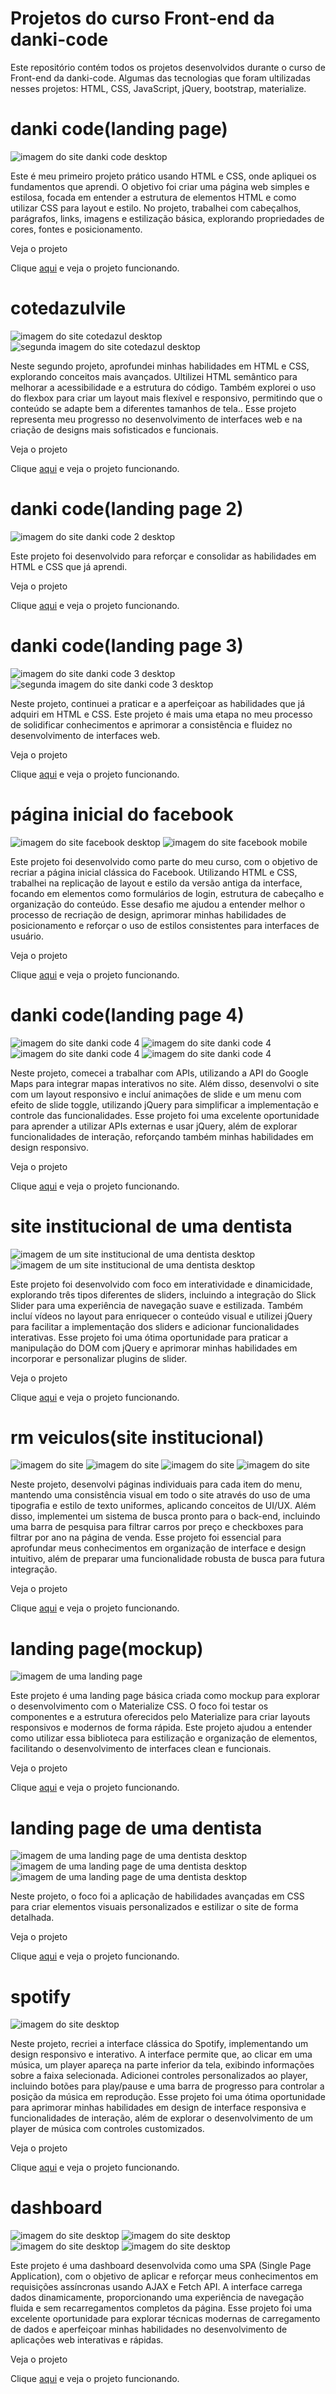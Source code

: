 # Projetos do curso Front-end da danki-code
Este repositório contém todos os projetos desenvolvidos durante o curso de Front-end da danki-code. Algumas das tecnologias que foram ultilizadas nesses projetos: HTML, CSS, JavaScript, jQuery, bootstrap, materialize.


# danki code(landing page)

<img src="./site-imgs/danki-code1.0-desktop.png" alt="imagem do site danki code desktop"/>

<p>Este é meu primeiro projeto prático usando HTML e CSS, onde apliquei os fundamentos que aprendi. O objetivo foi criar uma página web simples e estilosa, focada em entender a estrutura de elementos HTML e como utilizar CSS para layout e estilo. No projeto, trabalhei com cabeçalhos, parágrafos, links, imagens e estilização básica, explorando propriedades de cores, fontes e posicionamento.</p>


<p>Veja o projeto</p>
Clique <a target="_blank" href="https://deyvisonr.github.io/projetos-curso-danki-code/projeto_01">aqui</a> e veja o projeto funcionando.


# cotedazulvile

<img src="./site-imgs/landingPage-cotedazul-desktop.png" alt="imagem do site cotedazul desktop"/>

<img src="./site-imgs/landingPage-cotedazul2-desktop.png" alt="segunda imagem do site cotedazul desktop"/>

<p>Neste segundo projeto, aprofundei minhas habilidades em HTML e CSS, explorando conceitos mais avançados. Ultilizei HTML semântico para melhorar a acessibilidade e a estrutura do código. Também explorei o uso do flexbox para criar um layout mais flexível e responsivo, permitindo que o conteúdo se adapte bem a diferentes tamanhos de tela.. Esse projeto representa meu progresso no desenvolvimento de interfaces web e na criação de designs mais sofisticados e funcionais.</p>


<p>Veja o projeto</p>
Clique <a target="_blank" href="https://deyvisonr.github.io/projetos-curso-danki-code/projeto_02">aqui</a> e veja o projeto funcionando.


# danki code(landing page 2)

<img src="./site-imgs/danki-code2-desktop.png" alt="imagem do site danki code 2 desktop"/>

<p>Este projeto foi desenvolvido para reforçar e consolidar as habilidades em HTML e CSS que já aprendi.</p>


<p>Veja o projeto</p>
Clique <a target="_blank" href="https://deyvisonr.github.io/projetos-curso-danki-code/projeto_06/">aqui</a> e veja o projeto funcionando.


# danki code(landing page 3)

<img src="./site-imgs/danki-code3-desktop.png" alt="imagem do site danki code 3 desktop"/>

<img src="./site-imgs/danki-code3.1-desktop.png" alt="segunda imagem do site danki code 3 desktop"/>

<p>Neste projeto, continuei a praticar e a aperfeiçoar as habilidades que já adquiri em HTML e CSS. Este projeto é mais uma etapa no meu processo de solidificar conhecimentos e aprimorar a consistência e fluidez no desenvolvimento de interfaces web.</p>


<p>Veja o projeto</p>
Clique <a target="_blank" href="https://deyvisonr.github.io/projetos-curso-danki-code/projeto_10/">aqui</a> e veja o projeto funcionando.


# página inicial do facebook

<img src="./site-imgs/facebook-desktop.png" alt="imagem do site facebook desktop"/>

<img src="./site-imgs/facebook-mobile.png" alt="imagem do site facebook mobile"/>

<p>Este projeto foi desenvolvido como parte do meu curso, com o objetivo de recriar a página inicial clássica do Facebook. Utilizando HTML e CSS, trabalhei na replicação de layout e estilo da versão antiga da interface, focando em elementos como formulários de login, estrutura de cabeçalho e organização do conteúdo. Esse desafio me ajudou a entender melhor o processo de recriação de design, aprimorar minhas habilidades de posicionamento e reforçar o uso de estilos consistentes para interfaces de usuário.</p>


<p>Veja o projeto</p>
Clique <a target="_blank" href="https://deyvisonr.github.io/projetos-curso-danki-code/facebook">aqui</a> e veja o projeto funcionando.


# danki code(landing page 4)

<img src="./site-imgs/danki-code2.0-desktop.png" alt="imagem do site danki code 4"/>

<img src="./site-imgs/danki-code2.0-mobile.png" alt="imagem do site danki code 4"/>

<img src="./site-imgs/danki-code2.1-desktop.png" alt="imagem do site danki code 4"/>

<img src="./site-imgs/danki-code2.1-mobile.png" alt="imagem do site danki code 4"/>

<p>Neste projeto, comecei a trabalhar com APIs, utilizando a API do Google Maps para integrar mapas interativos no site. Além disso, desenvolvi o site com um layout responsivo e incluí animações de slide e um menu com efeito de slide toggle, utilizando jQuery para simplificar a implementação e controle das funcionalidades. Esse projeto foi uma excelente oportunidade para aprender a utilizar APIs externas e usar jQuery, além de explorar funcionalidades de interação, reforçando também minhas habilidades em design responsivo.</p>


<p>Veja o projeto</p>
Clique <a target="_blank" href="https://deyvisonr.github.io/projetos-curso-danki-code/projeto_03">aqui</a> e veja o projeto funcionando.


# site institucional de uma dentista

<img src="./site-imgs/site-dentista-desktop.png" alt="imagem de um site institucional de uma dentista desktop"/>

<img src="./site-imgs/site-dentista2-desktop.png" alt="imagem de um site institucional de uma dentista desktop"/>

<p>Este projeto foi desenvolvido com foco em interatividade e dinamicidade, explorando três tipos diferentes de sliders, incluindo a integração do Slick Slider para uma experiência de navegação suave e estilizada. Também incluí vídeos no layout para enriquecer o conteúdo visual e utilizei jQuery para facilitar a implementação dos sliders e adicionar funcionalidades interativas. Esse projeto foi uma ótima oportunidade para praticar a manipulação do DOM com jQuery e aprimorar minhas habilidades em incorporar e personalizar plugins de slider.</p>


<p>Veja o projeto</p>
Clique <a target="_blank" href="https://deyvisonr.github.io/projetos-curso-danki-code/projeto_04">aqui</a> e veja o projeto funcionando.


# rm veiculos(site institucional)

<img src="./site-imgs/site-rmVeiculos-desktop.png" alt="imagem do site"/>

<img src="./site-imgs/site-rmVeiculos-mobile.png" alt="imagem do site"/>

<img src="./site-imgs/site-rmVeiculos2-desktop.png" alt="imagem do site"/>

<img src="./site-imgs/site-rmVeiculos3-desktop.png" alt="imagem do site"/>

<p>Neste projeto, desenvolvi páginas individuais para cada item do menu, mantendo uma consistência visual em todo o site através do uso de uma tipografia e estilo de texto uniformes, aplicando conceitos de UI/UX. Além disso, implementei um sistema de busca pronto para o back-end, incluindo uma barra de pesquisa para filtrar carros por preço e checkboxes para filtrar por ano na página de venda. Esse projeto foi essencial para aprofundar meus conhecimentos em organização de interface e design intuitivo, além de preparar uma funcionalidade robusta de busca para futura integração.</p>


<p>Veja o projeto</p>
Clique <a target="_blank" href="https://deyvisonr.github.io/projetos-curso-danki-code/projeto_05/home.html">aqui</a> e veja o projeto funcionando.


# landing page(mockup)

<img src="./site-imgs/mockup-materialize-desktop.png" alt="imagem de uma landing page"/>

<p>Este projeto é uma landing page básica criada como mockup para explorar o desenvolvimento com o Materialize CSS. O foco foi testar os componentes e a estrutura oferecidos pelo Materialize para criar layouts responsivos e modernos de forma rápida. Este projeto ajudou a entender como utilizar essa biblioteca para estilização e organização de elementos, facilitando o desenvolvimento de interfaces clean e funcionais.</p>


<p>Veja o projeto</p>
Clique <a target="_blank" href="https://deyvisonr.github.io/projetos-curso-danki-code/projeto_07/">aqui</a> e veja o projeto funcionando.


# landing page de uma dentista

<img src="./site-imgs/landingPage-dentista-desktop.png" alt="imagem de uma landing page de uma dentista desktop"/>

<img src="./site-imgs/landingPage-dentista2-desktop.png" alt="imagem de uma landing page de uma dentista desktop"/>

<img src="./site-imgs/landingPage-dentista3-desktop.png" alt="imagem de uma landing page de uma dentista desktop"/>

<p>Neste projeto, o foco foi a aplicação de habilidades avançadas em CSS para criar elementos visuais personalizados e estilizar o site de forma detalhada.</p>


<p>Veja o projeto</p>
Clique <a target="_blank" href="https://deyvisonr.github.io/projetos-curso-danki-code/projeto_09/">aqui</a> e veja o projeto funcionando.


# spotify

<img src="./site-imgs/spotify-desktop.png" alt="imagem do site desktop"/>

<p>Neste projeto, recriei a interface clássica do Spotify, implementando um design responsivo e interativo. A interface permite que, ao clicar em uma música, um player apareça na parte inferior da tela, exibindo informações sobre a faixa selecionada. Adicionei controles personalizados ao player, incluindo botões para play/pause e uma barra de progresso para controlar a posição da música em reprodução. Esse projeto foi uma ótima oportunidade para aprimorar minhas habilidades em design de interface responsiva e funcionalidades de interação, além de explorar o desenvolvimento de um player de música com controles customizados.</p>


<p>Veja o projeto</p>
Clique <a target="_blank" href="https://deyvisonr.github.io/projetos-curso-danki-code/spotify/">aqui</a> e veja o projeto funcionando.


# dashboard

<img src="./site-imgs/dashboard-desktop.png" alt="imagem do site desktop"/>

<img src="./site-imgs/dashboard-desktop2.png" alt="imagem do site desktop"/>

<img src="./site-imgs/dashboard-mobile.png" alt="imagem do site desktop"/>

<img src="./site-imgs/dashboard2-mobile.png" alt="imagem do site desktop"/>

<p>Este projeto é uma dashboard desenvolvida como uma SPA (Single Page Application), com o objetivo de aplicar e reforçar meus conhecimentos em requisições assíncronas usando AJAX e Fetch API. A interface carrega dados dinamicamente, proporcionando uma experiência de navegação fluida e sem recarregamentos completos da página. Esse projeto foi uma excelente oportunidade para explorar técnicas modernas de carregamento de dados e aperfeiçoar minhas habilidades no desenvolvimento de aplicações web interativas e rápidas.</p>


<p>Veja o projeto</p>
Clique <a target="_blank" href="https://deyvisonr.github.io/projetos-curso-danki-code/projeto_11/">aqui</a> e veja o projeto funcionando.